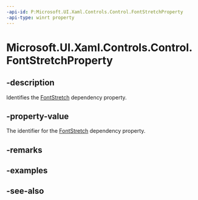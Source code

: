 ```yaml
---
-api-id: P:Microsoft.UI.Xaml.Controls.Control.FontStretchProperty
-api-type: winrt property
---
```


<!-- Property syntax
public Windows.UI.Xaml.DependencyProperty FontStretchProperty { get; }
-->

# Microsoft.UI.Xaml.Controls.Control.FontStretchProperty

## -description
Identifies the [FontStretch](control_fontstretch.md) dependency property.

## -property-value
The identifier for the [FontStretch](control_fontstretch.md) dependency property.

## -remarks

## -examples

## -see-also
